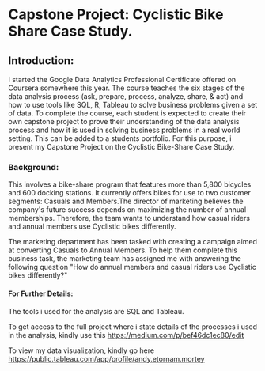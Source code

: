 # Capstone Project: Cyclistic Bike Share Case Study.
## Introduction:
I started the Google Data Analytics Professional Certificate offered on Coursera somewhere this year. The course teaches the six stages of the data analysis process (ask, prepare, process, analyze, share, & act) and how to use tools like SQL, R, Tableau to solve business problems given a set of data. To complete the course, each student is expected to create their own capstone project to prove their understanding of the data analysis process and how it is used in solving business problems in a real world setting. This can be added to a students portfolio. For this purpose, i present my Capstone Project on the Cyclistic Bike-Share Case Study.

### Background:
  This involves a bike-share program that features more than 5,800 bicycles and 600 docking stations. It currently offers bikes for use to two customer segments: Casuals and Members.The director of marketing believes the company's future success depends on maximizing the number of annual memberships. Therefore, the team wants to understand how casual riders and annual members use Cyclistic bikes differently. 
  
  The marketing department has been tasked with creating a campaign aimed at converting Casuals to Annual Members. To help them complete this business task, the marketing team has assigned me with answering the following question "How do annual members and casual riders use Cyclistic bikes differently?"
  
#### For Further Details:
The tools i used for the analysis are SQL and Tableau.

To get access to the full project where i state details of the processes i used in the analysis, kindly use this https://medium.com/p/bef46dc1ec80/edit

To view my data visualization, kindly go here https://public.tableau.com/app/profile/andy.etornam.mortey
